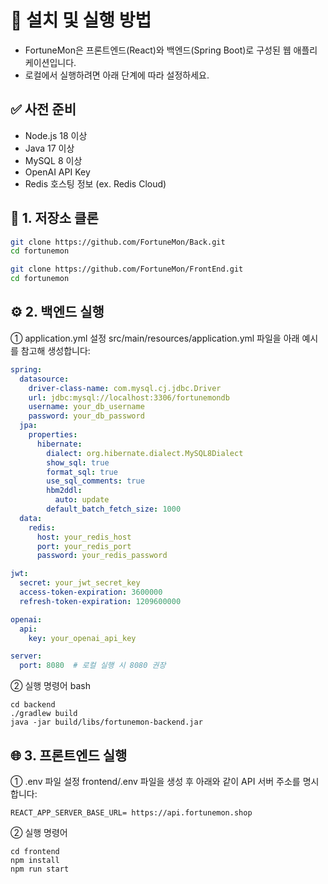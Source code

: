 # 🔧 설치 및 실행 방법

- FortuneMon은 프론트엔드(React)와 백엔드(Spring Boot)로 구성된 웹 애플리케이션입니다.
- 로컬에서 실행하려면 아래 단계에 따라 설정하세요.


## ✅ 사전 준비

- Node.js 18 이상
- Java 17 이상
- MySQL 8 이상
- OpenAI API Key
- Redis 호스팅 정보 (ex. Redis Cloud)


## 📁 1. 저장소 클론

```bash
git clone https://github.com/FortuneMon/Back.git
cd fortunemon
```
```bash
git clone https://github.com/FortuneMon/FrontEnd.git
cd fortunemon
```
## ⚙️ 2. 백엔드 실행

① application.yml 설정
src/main/resources/application.yml 파일을 아래 예시를 참고해 생성합니다:

```yaml
spring:
  datasource:
    driver-class-name: com.mysql.cj.jdbc.Driver
    url: jdbc:mysql://localhost:3306/fortunemondb
    username: your_db_username
    password: your_db_password
  jpa:
    properties:
      hibernate:
        dialect: org.hibernate.dialect.MySQL8Dialect
        show_sql: true
        format_sql: true
        use_sql_comments: true
        hbm2ddl:
          auto: update
        default_batch_fetch_size: 1000
  data:
    redis:
      host: your_redis_host
      port: your_redis_port
      password: your_redis_password

jwt:
  secret: your_jwt_secret_key
  access-token-expiration: 3600000
  refresh-token-expiration: 1209600000

openai:
  api:
    key: your_openai_api_key

server:
  port: 8080  # 로컬 실행 시 8080 권장
```
② 실행 명령어
bash
```
cd backend
./gradlew build
java -jar build/libs/fortunemon-backend.jar
```

## 🌐 3. 프론트엔드 실행
① .env 파일 설정
frontend/.env 파일을 생성 후 아래와 같이 API 서버 주소를 명시합니다:

```
REACT_APP_SERVER_BASE_URL= https://api.fortunemon.shop
```
② 실행 명령어

```
cd frontend
npm install
npm run start
```


